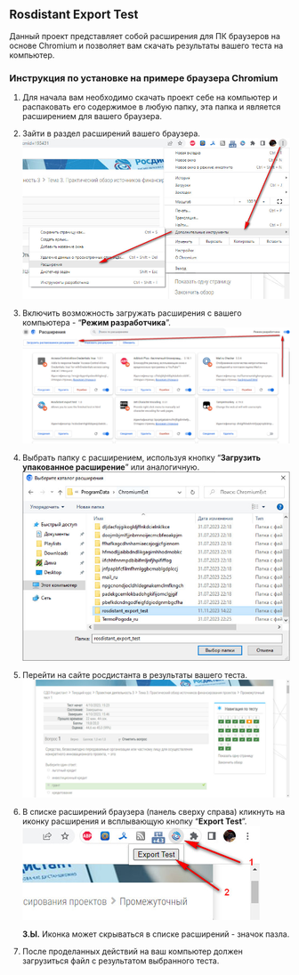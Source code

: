 ## Rosdistant Export Test

Данный проект представляет собой расширения для ПК браузеров на основе Chromium и позволяет вам скачать результаты вашего теста на компьютер.

### Инструкция по установке на примере браузера Chromium

1.  Для начала вам необходимо скачать проект себе на компьютер и распаковать его содержимое в любую папку, эта папка и является расширением для вашего браузера.
2.  Зайти в раздел расширений вашего браузера. ![](https://raw.githubusercontent.com/opiums9/rosdistant_export_test/main/help/2.jpg)
3.  Включить возможность загружать расширения с вашего компьютера - “**Режим разработчика**”. ![](https://raw.githubusercontent.com/opiums9/rosdistant_export_test/main/help/3.jpg)
4.  Выбрать папку с расширением, используя кнопку “**Загрузить упакованное расширение**” или аналогичную. ![](https://raw.githubusercontent.com/opiums9/rosdistant_export_test/main/help/4.jpg)
5.  Перейти на сайте росдистанта в результаты вашего теста. ![](https://raw.githubusercontent.com/opiums9/rosdistant_export_test/main/help/5.jpg)
6.  В списке расширений браузера (панель сверху справа) кликнуть на иконку расширения и всплывающую кнопку “**Export Test**”. ![](https://raw.githubusercontent.com/opiums9/rosdistant_export_test/main/help/6.jpg)
    
    **З.Ы.** Иконка может скрываться в списке расширений - значок пазла.
    
7.  После проделанных действий на ваш компьютер должен загрузиться файл с результатом выбранного теста.